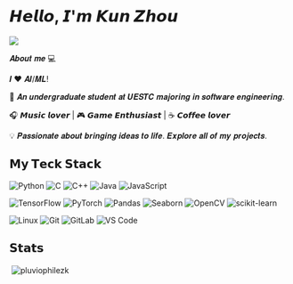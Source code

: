# 𝙃𝙚𝙡𝙡𝙤, 𝙄'𝙢 𝙆𝙪𝙣 𝙕𝙝𝙤𝙪

[![](https://img.shields.io/badge/-@Kun%20Zhou-%23181717?style=flat-square&logo=GitHub)](https://github.com/PluviophileZK)

𝑨𝒃𝒐𝒖𝒕 𝒎𝒆 💻

𝑰 ❤️ 𝑨𝑰/𝑴𝑳!

📖 𝑨𝒏 𝒖𝒏𝒅𝒆𝒓𝒈𝒓𝒂𝒅𝒖𝒂𝒕𝒆 𝒔𝒕𝒖𝒅𝒆𝒏𝒕 𝒂𝒕 𝑼𝑬𝑺𝑻𝑪 𝒎𝒂𝒋𝒐𝒓𝒊𝒏𝒈 𝒊𝒏 𝒔𝒐𝒇𝒕𝒘𝒂𝒓𝒆 𝒆𝒏𝒈𝒊𝒏𝒆𝒆𝒓𝒊𝒏𝒈.

🎧 𝙈𝙪𝙨𝙞𝙘 𝙡𝙤𝙫𝙚𝙧 | 🎮 𝙂𝙖𝙢𝙚 𝙀𝙣𝙩𝙝𝙪𝙨𝙞𝙖𝙨𝙩 | ☕️ 𝘾𝙤𝙛𝙛𝙚𝙚 𝙡𝙤𝙫𝙚𝙧

💡 𝑷𝒂𝒔𝒔𝒊𝒐𝒏𝒂𝒕𝒆 𝒂𝒃𝒐𝒖𝒕 𝒃𝒓𝒊𝒏𝒈𝒊𝒏𝒈 𝒊𝒅𝒆𝒂𝒔 𝒕𝒐 𝒍𝒊𝒇𝒆. 𝑬𝒙𝒑𝒍𝒐𝒓𝒆 𝒂𝒍𝒍 𝒐𝒇 𝒎𝒚 𝒑𝒓𝒐𝒋𝒆𝒄𝒕𝒔.


## 𝗠𝘆 𝗧𝗲𝗰𝗸 𝗦𝘁𝗮𝗰𝗸

![Python](https://img.shields.io/badge/-Python-%233776AB?style=flat-square&logo=python&logoColor=ffffff)
![C](https://img.shields.io/badge/-C-%23A8B9CC?style=flat-square&logo=c&logoColor=ffffff)
![C++](https://img.shields.io/badge/-C++-%2300599C?style=flat-square&logo=c%2B%2B&logoColor=ffffff)
![Java](https://img.shields.io/badge/-Java-%23ED8B00?style=flat-square&logo=java&logoColor=ffffff)
![JavaScript](https://img.shields.io/badge/-JavaScript-%23F7DF1C?style=flat-square&logo=javascript&logoColor=000000&labelColor=%23F7DF1C&color=%23FFCE5A)


![TensorFlow](https://img.shields.io/badge/-TensorFlow-%23FF6F00?style=flat-square&logo=tensorflow&logoColor=ffffff)
![PyTorch](https://img.shields.io/badge/-PyTorch-%23EE4C2C?style=flat-square&logo=pytorch&logoColor=ffffff)
![Pandas](https://img.shields.io/badge/-Pandas-%23150458?style=flat-square&logo=pandas&logoColor=ffffff)
![Seaborn](https://img.shields.io/badge/-Seaborn-%234C6EF5?style=flat-square&logo=python&logoColor=ffffff)
![OpenCV](https://img.shields.io/badge/-OpenCV-%235C3EE8?style=flat-square&logo=opencv&logoColor=ffffff)
![scikit-learn](https://img.shields.io/badge/-Scikit--learn-%23F7931E?style=flat-square&logo=scikit-learn&logoColor=ffffff)

![Linux](https://img.shields.io/badge/-Linux-%23FCC624?style=flat-square&logo=linux&logoColor=000000)
![Git](https://img.shields.io/badge/-Git-%23F05032?style=flat-square&logo=git&logoColor=%23ffffff)
![GitLab](https://img.shields.io/badge/-GitLab-FCA121?style=flat-square&logo=gitlab)
![VS Code](https://img.shields.io/badge/-VSCode-%23007ACC?style=flat-square&logo=visual-studio-code)


## 𝗦𝘁𝗮𝘁𝘀

<p>&nbsp;<img align="center" src="https://github-readme-stats.vercel.app/api?username=pluviophilezk&show_icons=true&locale=en" alt="pluviophilezk" /></p>
